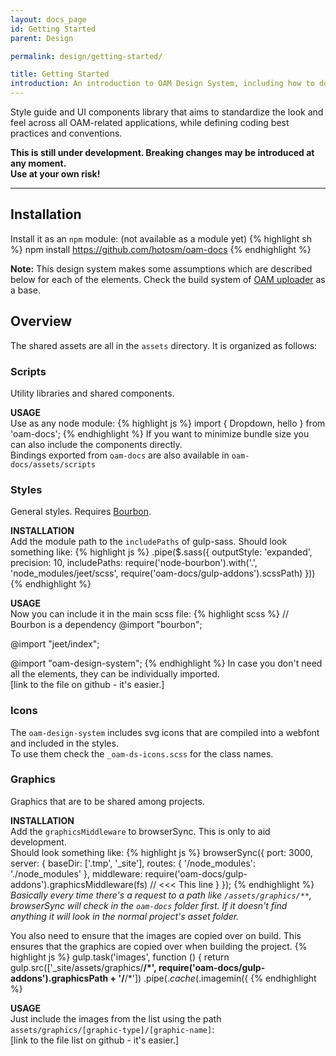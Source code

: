 ```yaml
---
layout: docs_page
id: Getting Started
parent: Design

permalink: design/getting-started/

title: Getting Started
introduction: An introduction to OAM Design System, including how to download and use it, some basic templates and examples.
---
```


Style guide and UI components library that aims to standardize the look and feel across all OAM-related applications, while defining coding best practices and conventions.

**This is still under development. Breaking changes may be introduced at any moment.**  
**Use at your own risk!**

---

## Installation

Install it as an `npm` module: (not available as a module yet)
{% highlight sh %}
npm install https://github.com/hotosm/oam-docs
{% endhighlight %}

**Note:**
This design system makes some assumptions which are described below for each of the elements.
Check the build system of [OAM uploader](https://github.com/hotosm/oam-uploader/blob/master/gulpfile.js) as a base.

## Overview

The shared assets are all in the `assets` directory. It is organized as follows:

### Scripts
Utility libraries and shared components.

**USAGE**  
Use as any node module:
{% highlight js %}
import { Dropdown, hello } from 'oam-docs';
{% endhighlight %}
If you want to minimize bundle size you can also include the components directly.  
Bindings exported from `oam-docs` are also available in `oam-docs/assets/scripts`

### Styles
General styles.
Requires [Bourbon](https://github.com/lacroixdesign/node-bourbon).

**INSTALLATION**  
Add the module path to the `includePaths` of gulp-sass. Should look something like:
{% highlight js %}
.pipe($.sass({
  outputStyle: 'expanded',
  precision: 10,
  includePaths: require('node-bourbon').with('.', 'node_modules/jeet/scss', require('oam-docs/gulp-addons').scssPath)
}))
{% endhighlight %}

**USAGE**  
Now you can include it in the main scss file:
{% highlight scss %}
// Bourbon is a dependency
@import "bourbon";

@import "jeet/index";

@import "oam-design-system";
{% endhighlight %}
In case you don't need all the elements, they can be individually imported.  
[link to the file on github - it's easier.]

### Icons
The `oam-design-system` includes svg icons that are compiled into a webfont and included in the styles.  
To use them check the `_oam-ds-icons.scss` for the class names.

### Graphics
Graphics that are to be shared among projects.

**INSTALLATION**  
Add the `graphicsMiddleware` to browserSync. This is only to aid development.  
Should look something like:
{% highlight js %}
browserSync({
  port: 3000,
  server: {
    baseDir: ['.tmp', '_site'],
    routes: {
      '/node_modules': './node_modules'
    },
    middleware: require('oam-docs/gulp-addons').graphicsMiddleware(fs) // <<< This line
  }
});
{% endhighlight %}
*Basically every time there's a request to a path like `/assets/graphics/**`, browserSync will check in the `oam-docs` folder first. If it doesn't find anything it will look in the normal project's asset folder.*

You also need to ensure that the images are copied over on build.
This ensures that the graphics are copied over when building the project.
{% highlight js %}
gulp.task('images', function () {
  return gulp.src(['_site/assets/graphics/**/*', require('oam-docs/gulp-addons').graphicsPath + '/**/*'])
    .pipe($.cache($.imagemin({
{% endhighlight %}

**USAGE**  
Just include the images from the list using the path `assets/graphics/[graphic-type]/[graphic-name]`:  
[link to the file list on github - it's easier.]
